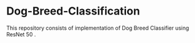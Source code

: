 # Dog-Breed-Classification
This repository consists of implementation of Dog Breed Classifier using ResNet 50 .
